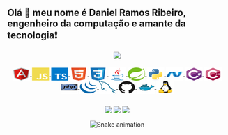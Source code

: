 ## Olá 👋 meu nome é Daniel Ramos Ribeiro, engenheiro da computação e amante da tecnologia❗

<div align="center">
  <a href="https://github.com/danielrrbhmg">
  <img height="140em" src="https://github-readme-stats.vercel.app/api?custom_title=Meus status&username=danielrrbhmg&show_icons=true&theme=dracula&include_all_commits=true&count_private=true"/>
     <!--
  <img height="140em" src="https://github-readme-stats.vercel.app/api/top-langs/?custom_title=Linguagens Mais Usadas&username=danielrrbhmg&layout=compact&langs_count=7&theme=dracula"/>
  -->
</div>
  
  
<div align="center"><br>
  <img align="center" alt="danielrrbhmg-Angular" height="30" width="40" src="https://github.com/devicons/devicon/blob/master/icons/angularjs/angularjs-original.svg">
  <img align="center" alt="danielrrbhmg-Js" height="30" width="40" src="https://raw.githubusercontent.com/devicons/devicon/master/icons/javascript/javascript-plain.svg">
  <img align="center" alt="danielrrbhmg-Ts" height="30" width="40" src="https://raw.githubusercontent.com/devicons/devicon/master/icons/typescript/typescript-plain.svg">
  <img align="center" alt="danielrrbhmg-HTML" height="30" width="40" src="https://raw.githubusercontent.com/devicons/devicon/master/icons/html5/html5-original.svg">
  <img align="center" alt="danielrrbhmg-CSS" height="30" width="40" src="https://raw.githubusercontent.com/devicons/devicon/master/icons/css3/css3-original.svg">
  <img align="center" alt="danielrrbhmg-Java" height="30" width="40" src="https://github.com/devicons/devicon/blob/master/icons/java/java-original.svg">
  <img align="center" alt="danielrrbhmg-Spring" height="30" width="40" src="https://github.com/devicons/devicon/blob/master/icons/spring/spring-original.svg">
  <img align="center" alt="danielrrbhmg-Python" height="30" width="40" src="https://raw.githubusercontent.com/devicons/devicon/master/icons/python/python-original.svg">
  <img align="center" alt="danielrrbhmg-dotNet" height="30" width="40" src="https://github.com/devicons/devicon/blob/master/icons/dot-net/dot-net-original.svg">
  <img align="center" alt="danielrrbhmg-Csharp" height="30" width="40" src="https://raw.githubusercontent.com/devicons/devicon/master/icons/csharp/csharp-original.svg">
  <img align="center" alt="danielrrbhmg-Cplusplus" height="30" width="40" src="https://github.com/devicons/devicon/blob/master/icons/cplusplus/cplusplus-original.svg">
  <img align="center" alt="danielrrbhmg-php" height="30" width="40" src="https://github.com/devicons/devicon/blob/master/icons/php/php-original.svg">
  <img align="center" alt="danielrrbhmg-jquery" height="30" width="40" src="https://github.com/devicons/devicon/blob/master/icons/jquery/jquery-original.svg">
  <img align="center" alt="danielrrbhmg-gitHub" height="30" width="40" src="https://github.com/devicons/devicon/blob/master/icons/mysql/mysql-original.svg">
  <img align="center" alt="danielrrbhmg-gitHub" height="30" width="40" src="https://github.com/devicons/devicon/blob/master/icons/github/github-original.svg">
  <img align="center" alt="danielrrbhmg-docker" height="30" width="40" src="https://github.com/devicons/devicon/blob/master/icons/docker/docker-original.svg">
  <img align="center" alt="danielrrbhmg-linux" height="30" width="40" src="https://github.com/devicons/devicon/blob/master/icons/linux/linux-original.svg">


  
</div>
  
  ##
 
<div align="center"> 
  <a href="https://api.whatsapp.com/send?phone=5531987973461" target="_blank"><img src="https://img.shields.io/badge/WhatsApp-25D366?style=for-the-badge&logo=whatsapp&logoColor=white" target="_blank"></a> 
  <a href = "mailto:contatordanielrrbhmg@gmail.com"><img src="https://img.shields.io/badge/-Gmail-%23333?style=for-the-badge&logo=gmail&logoColor=white" target="_blank"></a>
  <a href="https://www.linkedin.com/in/danielrrbhmg/" target="_blank"><img src="https://img.shields.io/badge/-LinkedIn-%230077B5?style=for-the-badge&logo=linkedin&logoColor=white" target="_blank"></a> 
  
   ![Snake animation](https://github.com/danielrrbhmg/danielrrbhmg/blob/output/github-contribution-grid-snake.svg)
 
 
</div>
